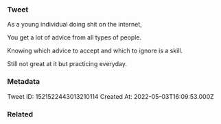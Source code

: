 ### Tweet
As a young individual doing shit on the internet,

You get a lot of advice from all types of people.

Knowing which advice to accept and which to ignore is a skill.

Still not great at it but practicing everyday.

### Metadata
Tweet ID: 1521522443013210114
Created At: 2022-05-03T16:09:53.000Z

### Related

